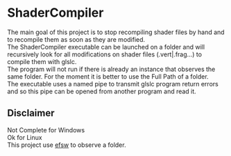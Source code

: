 # ShaderCompiler

The main goal of this project is to stop recompiling shader files by hand and to recompile them as soon as they are modified.  
The ShaderCompiler executable can be launched on a folder and will recursively look for all modifications on shader files (.vert|.frag...) to compile them with glslc.  
The program will not run if there is already an instance that observes the same folder. For the moment it is better to use the Full Path of a folder.  
The executable uses a named pipe to transmit glslc program return errors and so this pipe can be opened from another program and read it.

## Disclaimer
Not Complete for Windows  
Ok for Linux  
This project use [efsw](https://github.com/SpartanJ/efsw) to observe a folder.